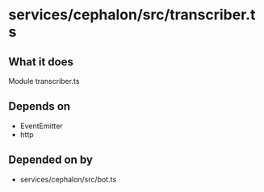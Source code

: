# services/cephalon/src/transcriber.ts

## What it does
Module transcriber.ts

## Depends on
- EventEmitter
- http

## Depended on by
- services/cephalon/src/bot.ts
